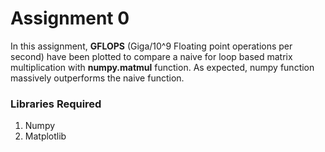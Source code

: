 # Assignment 0

In this assignment, **GFLOPS** (Giga/10^9 Floating point operations per second) have been plotted to compare a naive for loop based matrix multiplication with **numpy.matmul** function. As expected, numpy function massively outperforms the naive function.

### Libraries Required
1. Numpy
2. Matplotlib
